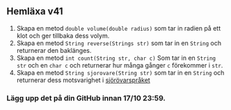 ## Hemläxa v41

1. Skapa en metod ```double volume(double radius)``` som tar in radien på ett klot och ger tillbaka dess volym.
2. Skapa en metod ```String reverse(Strings str)``` som tar in en ```String``` och returnerar den baklänges.
3. Skapa en metod ```int count(String str, char c)``` Som tar in en ```String str``` och en ```char c``` och returnerar hur många gånger ```c``` förekommer i ```str```.
4. Skapa en metod ```String sjorovare(String str)``` som tar in en ```String``` och returnerar dess motsvarighet i [sjörövarspråket](https://sv.wikipedia.org/wiki/R%C3%B6varspr%C3%A5ket)

### Lägg upp det på din GitHub innan 17/10 23:59.
